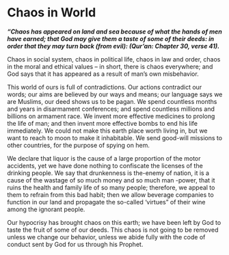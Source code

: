 Chaos in World
==============

***“Chaos has appeared on land and sea because of what the hands of men
have earned; that God may give them a taste of some of their deeds: in
order that they may turn back (from evil): (Qur’an: Chapter 30, verse
41).***

Chaos in social system, chaos in political life, chaos in law and order,
chaos in the moral and ethical values – in short, there is chaos
everywhere; and God says that it has appeared as a result of man’s own
misbehavior.

This world of ours is full of contradictions. Our actions contradict our
words; our aims are believed by our ways and means; our language says we
are Muslims, our deed shows us to be pagan. We spend countless months
and years in disarmament conferences; and spend countless millions and
billions on armament race. We invent more effective medicines to prolong
the life of man; and then invent more effective bombs to end his life
immediately. We could not make this earth place worth living in, but we
want to reach to moon to make it inhabitable. We send good-will missions
to other countries, for the purpose of spying on hem.

We declare that liquor is the cause of a large proportion of the motor
accidents, yet we have done nothing to confiscate the licenses of the
drinking people. We say that drunkenness is the-enemy of nation, it is a
cause of the wastage of so much money and so much man -power, that it
ruins the health and family life of so many people; therefore, we appeal
to them to refrain from this bad habit; then we allow beverage companies
to function in our land and propagate the so-called ‘virtues” of their
wine among the ignorant people.

Our hypocrisy has brought chaos on this earth; we have been left by God
to taste the fruit of some of our deeds. This chaos is not going to be
removed unless we change our behavior, unless we abide fully with the
code of conduct sent by God for us through his Prophet.



